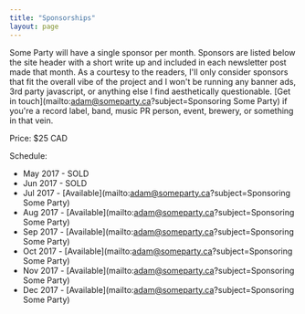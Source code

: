```yaml
---
title: "Sponsorships"
layout: page
---
```


Some Party will have a single sponsor per month. Sponsors are listed below the site header with a short write up and included in each newsletter post made that month. As a courtesy to the readers, I'll only consider sponsors that fit the overall vibe of the project and I won't be running any banner ads, 3rd party javascript, or anything else I find aesthetically questionable. [Get in touch](mailto:adam@someparty.ca?subject=Sponsoring Some Party) if you're a record label, band, music PR person, event, brewery, or something in that vein.

Price: $25 CAD

Schedule:

* May 2017 - SOLD
* Jun 2017 - SOLD
* Jul 2017 - [Available](mailto:adam@someparty.ca?subject=Sponsoring Some Party)
* Aug 2017 - [Available](mailto:adam@someparty.ca?subject=Sponsoring Some Party)
* Sep 2017 - [Available](mailto:adam@someparty.ca?subject=Sponsoring Some Party)
* Oct 2017 - [Available](mailto:adam@someparty.ca?subject=Sponsoring Some Party)
* Nov 2017 - [Available](mailto:adam@someparty.ca?subject=Sponsoring Some Party)
* Dec 2017 - [Available](mailto:adam@someparty.ca?subject=Sponsoring Some Party)